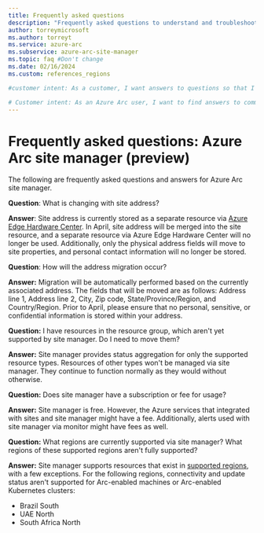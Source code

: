 ```yaml
---
title: Frequently asked questions
description: "Frequently asked questions to understand and troubleshoot Azure Arc sites and site manager"
author: torreymicrosoft
ms.author: torreyt
ms.service: azure-arc
ms.subservice: azure-arc-site-manager
ms.topic: faq #Don't change
ms.date: 02/16/2024
ms.custom: references_regions

#customer intent: As a customer, I want answers to questions so that I can answer my own questions.

# Customer intent: As an Azure Arc user, I want to find answers to common questions about site manager and address migration, so that I can troubleshoot effectively and understand the features and limitations of the service.
---
```


# Frequently asked questions: Azure Arc site manager (preview)

The following are frequently asked questions and answers for Azure Arc site manager.

__Question__: What is changing with site address?

__Answer__: Site address is currently stored as a separate resource via [Azure Edge Hardware Center](/azure/azure-edge-hardware-center/azure-edge-hardware-center-overview). In April, site address will be merged into the site resource, and a separate resource via Azure Edge Hardware Center will no longer be used. Additionally, only the physical address fields will move to site properties, and personal contact information will no longer be stored.

__Question__: How will the address migration occur?

__Answer:__ Migration will be automatically performed based on the currently associated address. The fields that will be moved are as follows: Address line 1, Address line 2, City, Zip code, State/Province/Region, and Country/Region. Prior to April, please ensure that no personal, sensitive, or confidential information is stored within your address.

**Question:** I have resources in the resource group, which aren't yet supported by site manager. Do I need to move them?

**Answer:** Site manager provides status aggregation for only the supported resource types. Resources of other types won't be managed via site manager. They continue to function normally as they would without otherwise.

**Question:** Does site manager have a subscription or fee for usage?

**Answer:** Site manager is free. However, the Azure services that integrated with sites and site manager might have a fee. Additionally, alerts used with site manager via monitor might have fees as well.

**Question:** What regions are currently supported via site manager? What regions of these supported regions aren't fully supported?

**Answer:** Site manager supports resources that exist in [supported regions](https://azure.microsoft.com/explore/global-infrastructure/products-by-region/?products=azure-arc&regions=all), with a few exceptions. For the following regions, connectivity and update status aren't supported for Arc-enabled machines or Arc-enabled Kubernetes clusters:

* Brazil South
* UAE North
* South Africa North
